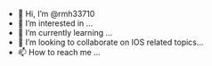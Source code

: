 - 👋 Hi, I’m @rmh33710
- 👀 I’m interested in ...
- 🌱 I’m currently learning ...
- 💞️ I’m looking to collaborate on IOS related topics...
- 📫 How to reach me ...

<!---
rmh33710/rmh33710 is a ✨ special ✨ repository because its `README.md` (this file) appears on your GitHub profile.
You can click the Preview link to take a look at your changes.
--->
